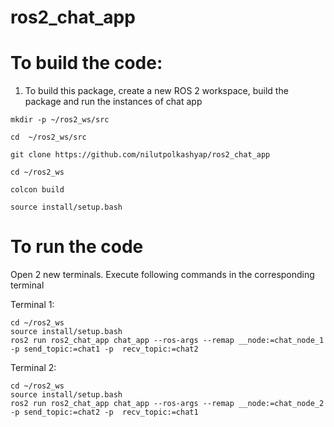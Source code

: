 # ros2_chat_app

# To build the code:

1. To build this package, create a new ROS 2 workspace, build the package and run the instances of chat app

```
mkdir -p ~/ros2_ws/src

cd  ~/ros2_ws/src

git clone https://github.com/nilutpolkashyap/ros2_chat_app

cd ~/ros2_ws

colcon build

source install/setup.bash
```

# To run the code

Open 2 new terminals. Execute following commands in the corresponding terminal

Terminal 1:
```
cd ~/ros2_ws
source install/setup.bash
ros2 run ros2_chat_app chat_app --ros-args --remap __node:=chat_node_1 -p send_topic:=chat1 -p  recv_topic:=chat2

```
Terminal 2:

```
cd ~/ros2_ws
source install/setup.bash
ros2 run ros2_chat_app chat_app --ros-args --remap __node:=chat_node_2 -p send_topic:=chat2 -p  recv_topic:=chat1
```
